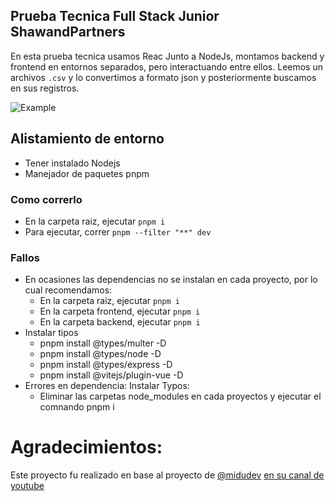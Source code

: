 ## Prueba Tecnica Full Stack Junior ShawandPartners ##
En esta prueba tecnica usamos Reac Junto a NodeJs, montamos backend y frontend en entornos separados, pero interactuando entre ellos. 
Leemos un archivos ```.csv``` y lo convertimos a formato json y posteriormente buscamos en sus registros.

![Example](https://github.com/vhngroup/Prueba-ShawandPartners-Full-Stack-Junior/static/blob/main/image.png)

## Alistamiento de entorno ##
* Tener instalado Nodejs
* Manejador de paquetes pnpm
### Como correrlo ### 
* En la carpeta raiz, ejecutar ```pnpm i```
* Para ejecutar, correr ```pnpm --filter "**" dev```
### Fallos ###
* En ocasiones las dependencias no se instalan en cada proyecto, por lo cual recomendamos:
  * En la carpeta raiz, ejecutar ```pnpm i```
  * En la carpeta frontend, ejecutar ```pnpm i```
  * En la carpeta backend, ejecutar ```pnpm i```
* Instalar tipos
  * pnpm install @types/multer -D
  * pnpm install @types/node -D
  * pnpm install @types/express -D
  * pnpm install @vitejs/plugin-vue -D
* Errores en dependencia: Instalar Typos:
  * Eliminar las carpetas node_modules en cada proyectos y ejecutar el comnando pnpm i
# Agradecimientos: #
Este proyecto fu realizado en base al proyecto de [@midudev](https://github.com/midudev) [en su canal de youtube](https://www.youtube.com/watch?v=MmfoLqiu1A0)
